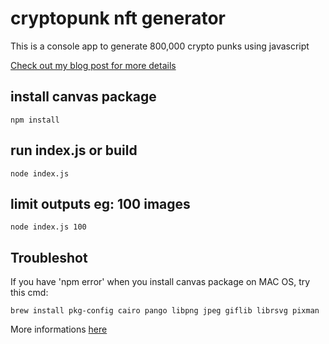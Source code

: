 ﻿# cryptopunk nft generator
This is a console app to generate 800,000 crypto punks using javascript

[Check out my blog post for more details](https://dev.to/victorquanlam/generate-879-120-cryptopunk-nfts-with-javascript-nodejs-command-line-app-step-by-step-10hp)

## install canvas package

```` npm install ````

## run index.js or build

````node index.js ````

## limit outputs eg: 100 images

````node index.js 100````

## Troubleshot

If you have 'npm error' when you install canvas package on MAC OS, try this cmd:
```
brew install pkg-config cairo pango libpng jpeg giflib librsvg pixman
``` 
More informations [here](https://github.com/Automattic/node-canvas)
